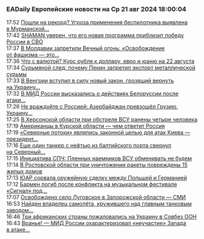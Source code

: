 <h3>EADaily Европейские новости на Ср 21 авг 2024 18:00:04</h3>
<div class="rss">
  <span class="smaller gray hspace">17:52</span>
  <a class="nodecor" href="https://eadaily.com/ru/news/2024/08/21/poshli-na-rekord-ugroza-primeneniya-bespilotnika-vyyavlena-v-murmanskoy-oblasti">Пошли на рекорд? Угроза применения беспилотника выявлена в Мурманской...</a>
</div>
<div class="rss">
  <span class="smaller gray hspace">17:42</span>
  <a class="nodecor" href="https://eadaily.com/ru/news/2024/08/21/shaman-uveren-chto-ego-novaya-programma-priblizit-pobedu-rossii-v-svo">SHAMAN уверен, что его новая программа приблизит победу России в СВО</a>
</div>
<div class="rss">
  <span class="smaller gray hspace">17:37</span>
  <a class="nodecor" href="https://eadaily.com/ru/news/2024/08/21/v-moldavii-zapretili-vechnyy-ogon-osvobozhdenie-ot-fashizma-eto-ne-prazdnik">В Молдавии запретили Вечный огонь: «Освобождение от фашизма — это...</a>
</div>
<div class="rss">
  <span class="smaller gray hspace">17:36</span>
  <a class="nodecor" href="https://eadaily.com/ru/news/2024/08/21/chto-s-valyutoy-kurs-rublya-k-dollaru-evro-i-yuanyu-na-22-avgusta">Что с валютой? Курс рубля к доллару, евро и юаню на 22 августа</a>
</div>
<div class="rss">
  <span class="smaller gray hspace">17:34</span>
  <a class="nodecor" href="https://eadaily.com/ru/news/2024/08/21/surmyanoy-sled-pochemu-pekin-zapretil-eksport-metallicheskoy-surmy">Сурьмяной след: почему Пекин запретил экспорт металлической сурьмы</a>
</div>
<div class="rss">
  <span class="smaller gray hspace">17:33</span>
  <a class="nodecor" href="https://eadaily.com/ru/news/2024/08/21/v-vengrii-vstupil-v-silu-novyy-zakon-grozyashchiy-vernut-na-ukrainu-tysyachi-bezhencev">В Венгрии вступил в силу новый закон, грозящий вернуть на Украину...</a>
</div>
<div class="rss">
  <span class="smaller gray hspace">17:32</span>
  <a class="nodecor" href="https://eadaily.com/ru/news/2024/08/21/v-mid-rossii-vyskazalis-o-deystviyah-belorussii-posle-ataki-na-kurskuyu-oblast">В МИД России высказались о действиях Белоруссии после атаки...</a>
</div>
<div class="rss">
  <span class="smaller gray hspace">17:26</span>
  <a class="nodecor" href="https://eadaily.com/ru/news/2024/08/21/ne-vrazhduyte-s-rossiey-azerbaydzhan-prevzoshyol-gruziyu-ukrainu-i-moldaviyu">Не враждуйте с Россией: Азербайджан превзошёл Грузию, Украину...</a>
</div>
<div class="rss">
  <span class="smaller gray hspace">17:25</span>
  <a class="nodecor" href="https://eadaily.com/ru/news/2024/08/21/v-hersonskoy-oblasti-pri-obstrele-vsu-raneny-chetyre-cheloveka">В Херсонской области при обстреле ВСУ ранены четыре человека</a>
</div>
<div class="rss">
  <span class="smaller gray hspace">17:19</span>
  <a class="nodecor" href="https://eadaily.com/ru/news/2024/08/21/amerikancy-v-kurskoy-oblasti-chem-otvetit-rossiya">Американцы в Курской области — чем ответит Россия</a>
</div>
<div class="rss">
  <span class="smaller gray hspace">17:19</span>
  <a class="nodecor" href="https://eadaily.com/ru/news/2024/08/21/severnye-potoki-yavlyalis-zakonnoy-celyu-dlya-atak-kieva-prezident-chehii">«Северные потоки» являлись законной целью для атак Киева — президент...</a>
</div>
<div class="rss">
  <span class="smaller gray hspace">17:16</span>
  <a class="nodecor" href="https://eadaily.com/ru/news/2024/08/21/eshche-odin-tanker-s-neftyu-iz-baltiyskogo-porta-svernul-na-severnyy-morskoy-put">Еще один танкер с нефтью из балтийского порта свернул на Северный...</a>
</div>
<div class="rss">
  <span class="smaller gray hspace">17:15</span>
  <a class="nodecor" href="https://eadaily.com/ru/news/2024/08/21/iniciativa-spch-plennyh-naemnikov-vsu-obmenivat-ne-budem">Инициатива СПЧ: Пленных наемников ВСУ обменивать не будем</a>
</div>
<div class="rss">
  <span class="smaller gray hspace">17:14</span>
  <a class="nodecor" href="https://eadaily.com/ru/news/2024/08/21/v-rostovskoy-oblasti-pri-unichtozhenii-rakety-povrezhdeny-15-zhilyh-domov">В Ростовской области при уничтожении ракеты повреждены 15 жилых домов</a>
</div>
<div class="rss">
  <span class="smaller gray hspace">17:13</span>
  <a class="nodecor" href="https://eadaily.com/ru/news/2024/08/21/yuar-sorvala-oruzheynuyu-sdelku-mezhdu-polshey-i-germaniey">ЮАР сорвала оружейную сделку между Польшей и Германией</a>
</div>
<div class="rss">
  <span class="smaller gray hspace">17:12</span>
  <a class="nodecor" href="https://eadaily.com/ru/news/2024/08/21/barmen-pogib-posle-konflikta-na-muzykalnom-festivale-signal-pod-kalugoy">Бармен погиб после конфликта на музыкальном фестивале «Сигнал» под...</a>
</div>
<div class="rss">
  <span class="smaller gray hspace">17:07</span>
  <a class="nodecor" href="https://eadaily.com/ru/news/2024/08/21/osvobozhdeno-selo-lugovskoe-v-zaporozhskoy-oblasti-smi">Освобождено село Луговское в Запорожской области — СМИ</a>
</div>
<div class="rss">
  <span class="smaller gray hspace">16:53</span>
  <a class="nodecor" href="https://eadaily.com/ru/news/2024/08/21/nayden-vladelec-samolyota-kruzhivshego-nad-glavnym-tankovym-zavodom-rossii">Найден владелец самолёта, кружившего над главным танковым заводом...</a>
</div>
<div class="rss">
  <span class="smaller gray hspace">16:46</span>
  <a class="nodecor" href="https://eadaily.com/ru/news/2024/08/21/tri-afrikanskih-strany-pozhalovalis-na-ukrainu-v-sovbez-oon">Три африканских страны пожаловались на Украину в Совбез ООН</a>
</div>
<div class="rss">
  <span class="smaller gray hspace">16:43</span>
  <a class="nodecor" href="https://eadaily.com/ru/news/2024/08/21/vrane-mid-rossii-oharakterizoval-neuchastie-zapada-v-atake-na-kurskuyu-oblast">Вранье! — МИД России охарактеризовал «неучастие» Запада в атаке...</a>
</div>